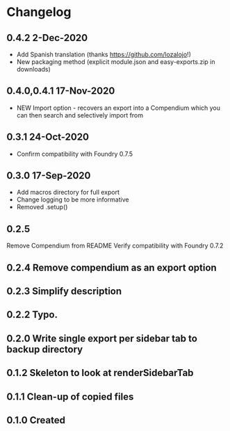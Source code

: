 # Changelog
## 0.4.2 2-Dec-2020
- Add Spanish translation (thanks https://github.com/lozalojo!)
- New packaging method (explicit module.json and easy-exports.zip in downloads)

## 0.4.0,0.4.1 17-Nov-2020
- NEW Import option - recovers an export into a Compendium which you can then search and selectively import from

## 0.3.1 24-Oct-2020
- Confirm compatibility with Foundry 0.7.5

## 0.3.0 17-Sep-2020
- Add macros directory for full export
- Change logging to be more informative
- Removed .setup()

## 0.2.5    
Remove Compendium from README
Verify compatibility with Foundry 0.7.2

## 0.2.4 Remove compendium as an export option

## 0.2.3 Simplify description

## 0.2.2 Typo.

## 0.2.0 Write single export per sidebar tab to backup directory

## 0.1.2 Skeleton to look at renderSidebarTab

## 0.1.1 Clean-up of copied files

## 0.1.0 Created
